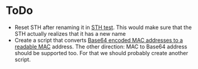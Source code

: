 # ToDo

- Reset STH after renaming it in [STH test](../mytoolit/test/sth.py). This would make sure that the STH actually realizes that it has a new name
- Create a script that converts [Base64 encoded MAC addresses to a readable MAC](https://github.com/MyTooliT/ICOc/issues/1) address. The other direction: MAC to Base64 address should be supported too. For that we should probably create another script.
